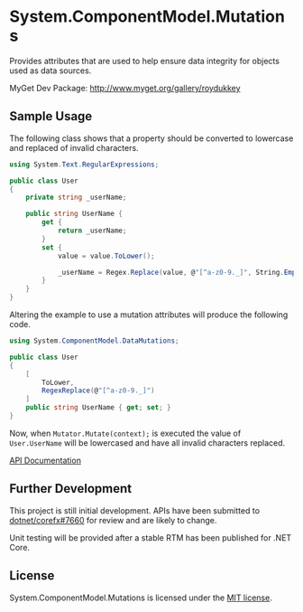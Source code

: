 # System.ComponentModel.Mutations

Provides attributes that are used to help ensure data integrity for objects used as data sources.

MyGet Dev Package: http://www.myget.org/gallery/roydukkey


## Sample Usage

The following class shows that a property should be converted to lowercase and replaced of invalid characters.

```csharp
using System.Text.RegularExpressions;

public class User
{
	private string _userName;

	public string UserName {
		get {
			return _userName;
		}
		set {
			value = value.ToLower();

			_userName = Regex.Replace(value, @"[^a-z0-9._]", String.Empty);
		}
	}
}
```

Altering the example to use a mutation attributes will produce the following code.

```csharp
using System.ComponentModel.DataMutations;

public class User
{
	[
		ToLower,
		RegexReplace(@"[^a-z0-9._]")
	]
	public string UserName { get; set; }
}
```

Now, when `Mutator.Mutate(context);` is executed the value of `User.UserName` will be lowercased and have all invalid characters replaced.

[API Documentation](Documentation/README.md#documentation-index)


## Further Development

This project is still initial development. APIs have been submitted to [dotnet/corefx#7660](https://www.github.com/dotnet/corefx/issues/7660) for review and are likely to change.

Unit testing will be provided after a stable RTM has been published for .NET Core.


## License

System.ComponentModel.Mutations is licensed under the [MIT license](LICENSE).
